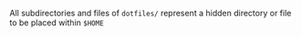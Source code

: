 All subdirectories and files of `dotfiles/` represent a hidden directory or file to be placed within `$HOME`
